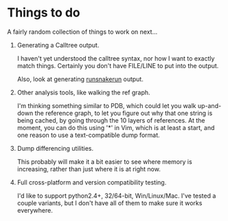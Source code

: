 Things to do
============

A fairly random collection of things to work on next...

1. Generating a Calltree output.

   I haven't yet understood the calltree syntax, nor how I want to
   exactly match things. Certainly you don't have FILE/LINE to put into
   the output.

   Also, look at generating [runsnakerun](http://www.vrplumber.com/programming/runsnakerun) output.

2. Other analysis tools, like walking the ref graph.

   I'm thinking something similar to PDB, which could let you walk
   up-and-down the reference graph, to let you figure out why that one
   string is being cached, by going through the 10 layers of references.
   At the moment, you can do this using '*' in Vim, which is at least a
   start, and one reason to use a text-compatible dump format.

3. Dump differencing utilities.

   This probably will make it a bit easier to see where memory is
   increasing, rather than just where it is at right now.

4. Full cross-platform and version compatibility testing.

   I'd like to support python2.4+, 32/64-bit, Win/Linux/Mac. I've tested
   a couple variants, but I don't have all of them to make sure it works
   everywhere.
